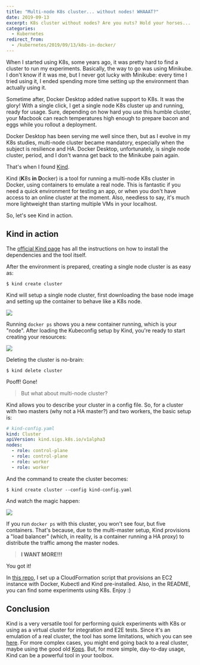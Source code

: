 ```yaml
---
title: "Multi-node K8s cluster... without nodes! WHAAAT?"
date: 2019-09-13
excerpt: K8s cluster without nodes? Are you nuts? Hold your horses...
categories:
  - Kubernetes
redirect_from:
  - /kubernetes/2019/09/13/k8s-in-docker/
---
```


When I started using K8s, some years ago, it was pretty hard to find a cluster to run my experiments. Basically, the way to go was using Minikube. I don't know if it was me, but I never got lucky with Minikube: every time I tried using it, I ended spending more time setting up the environment than actually using it.

Sometime after, Docker Desktop added native support to K8s. It was the glory! With a single click, I get a single node K8s cluster up and running, ready for usage. Sure, depending on how hard you use this humble cluster, your Macbook can reach temperatures high enough to prepare bacon and eggs while you rollout a deployment.

Docker Desktop has been serving me well since then, but as I evolve in my K8s studies, multi-node cluster became mandatory, especially when the subject is resilience and HA. Docker Desktop, unfortunately, is single node cluster, period, and I don't wanna get back to the Minikube pain again.

That's when I found [Kind][kind].

Kind (**K**8s **in** **D**ocker) is a tool for running a multi-node K8s cluster in Docker, using containers to emulate a real node.
This is fantastic if you need a quick environment for testing an app, or when you don't have access to an online cluster at the moment. Also, needless to say, it's much more lightweight than starting multiple VMs in your localhost.

So, let's see Kind in action.

## Kind in action

The [official Kind page][kind-installation] has all the instructions on how to install the dependencies and the tool itself.

After the environment is prepared, creating a single node cluster is as easy as:

```
$ kind create cluster
```

Kind will setup a single node cluster, first downloading the base node image and setting up the container to behave like a K8s node.

![][single-node]

Running `docker ps` shows you a new container running, which is your "node". After loading the Kubeconfig setup by Kind, you're ready to start creating your resources:

![][single-node-run]

Deleting the cluster is no-brain:

```
$ kind delete cluster
```

Pooff! Gone!

> But what about multi-node cluster?

Kind allows you to describe your cluster in a config file. So, for a cluster with two masters (why not a HA master?) and two workers, the basic setup is:

```yaml
# kind-config.yaml
kind: Cluster
apiVersion: kind.sigs.k8s.io/v1alpha3
nodes:
  - role: control-plane
  - role: control-plane
  - role: worker
  - role: worker
```

And the command to create the cluster becomes:

```
$ kind create cluster --config kind-config.yaml
```

And watch the magic happen:

![][ha-cluster]

If you run `docker ps` with this cluster, you won't see four, but five containers. That's because, due to the multi-master setup, Kind provisions a "load balancer" (which, in reality, is a container running a HA proxy) to distribute the traffic among the master nodes.

> **I WANT MORE!!!**

You got it!

In [this repo][lab-repo], I set up a CloudFormation script that provisions an EC2 instance with Docker, Kubectl and Kind pre-installed. Also, in the README, you can find some experiments using K8s. Enjoy :)

## Conclusion

Kind is a very versatile tool for performing quick experiments with K8s or using as a virtual cluster for integration and E2E tests. Since it's an emulation of a real cluster, the tool has some limitations, which you can see [here][kind-limitations]. For more complex cases, you might end going back to a real cluster, maybe using the good old [Kops][kops]. But, for more simple, day-to-day usage, Kind can be a powerful tool in your toolbox.

[kind]:              https://kind.sigs.k8s.io
[kind-installation]: https://kind.sigs.k8s.io/docs/user/quick-start/
[kind-limitations]:  https://kind.sigs.k8s.io/docs/user/known-issues/
[kops]:              https://github.com/kubernetes/kops
[lab-repo]:          https://github.com/mauricioklein/kind-experiment

[single-node]:     https://user-images.githubusercontent.com/11538662/101626318-107ca980-3a1d-11eb-9150-1a583fc45252.png
[single-node-run]: https://user-images.githubusercontent.com/11538662/101626315-0fe41300-3a1d-11eb-9821-04da009fb654.png
[ha-cluster]:      https://user-images.githubusercontent.com/11538662/101626306-0c508c00-3a1d-11eb-855b-851a4dda9ad6.png
